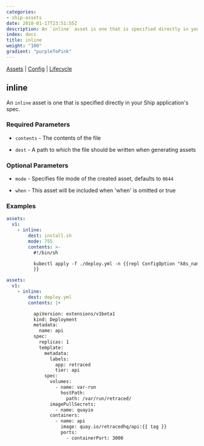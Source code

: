 ```yaml
---
categories:
- ship-assets
date: 2018-01-17T23:51:55Z
description: An `inline` asset is one that is specified directly in your Ship application's spec.
index: docs
title: inline
weight: "100"
gradient: "purpleToPink"
---
```


[Assets](/api/ship-assets/assets) | [Config](/api/ship-config/config) | [Lifecycle](/api/ship-lifecycle/lifecycle) 

## inline

An `inline` asset is one that is specified directly in your Ship application's spec.



### Required Parameters


- `contents` - The contents of the file


- `dest` - A path to which the file should be written when generating assets



### Optional Parameters


- `mode` - Specifies file mode of the created asset, defaults to `0644`


- `when` - This asset will be included when 'when' is omitted or true


### Examples

```yaml
assets:
  v1:
    - inline:
        dest: install.sh
        mode: 755
        contents: >-
          #!/bin/sh

          kubectl apply -f ./deploy.yml -n {{repl ConfigOption "k8s_namespace"
          }}
```

```yaml
assets:
  v1:
    - inline:
        dest: deploy.yml
        contents: |+

          apiVersion: extensions/v1beta1
          kind: Deployment
          metadata:
            name: api
          spec:
            replicas: 1
            template:
              metadata:
                labels:
                  app: retraced
                  tier: api
              spec:
                volumes:
                  - name: var-run
                    hostPath:
                      path: /var/run/retraced/
                imagePullSecrets:
                  - name: quayio
                containers:
                  - name: api
                    image: quay.io/retracedhq/api:{{ tag }}
                    ports:
                      - containerPort: 3000

```
